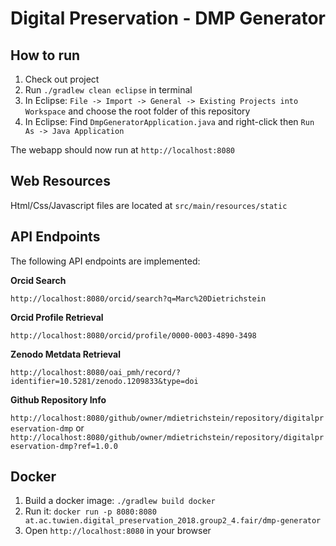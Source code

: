 # Digital Preservation - DMP Generator

## How to run

1. Check out project
2. Run `./gradlew clean eclipse` in terminal
3. In Eclipse: `File -> Import -> General -> Existing Projects into Workspace` and choose the root folder of this repository
4. In Eclipse: Find `DmpGeneratorApplication.java` and right-click then `Run As -> Java Application`

The webapp should now run at `http://localhost:8080`

## Web Resources

Html/Css/Javascript files are located at `src/main/resources/static`

## API Endpoints

The following API endpoints are implemented:

**Orcid Search**

`http://localhost:8080/orcid/search?q=Marc%20Dietrichstein`

**Orcid Profile Retrieval**

`http://localhost:8080/orcid/profile/0000-0003-4890-3498`

**Zenodo Metdata Retrieval**

`http://localhost:8080/oai_pmh/record/?identifier=10.5281/zenodo.1209833&type=doi`

**Github Repository Info**

`http://localhost:8080/github/owner/mdietrichstein/repository/digitalpreservation-dmp`
or
`http://localhost:8080/github/owner/mdietrichstein/repository/digitalpreservation-dmp?ref=1.0.0`

## Docker

1. Build a docker image: `./gradlew build docker`
2. Run it: `docker run -p 8080:8080 at.ac.tuwien.digital_preservation_2018.group2_4.fair/dmp-generator`
3. Open `http://localhost:8080` in your browser



